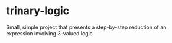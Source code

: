 # trinary-logic
Small, simple project that presents a step-by-step reduction of an expression involving 3-valued logic
